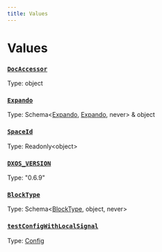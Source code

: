 ```yaml
---
title: Values
---
```

# Values 

### [`DocAccessor`]()
Type: object



### [`Expando`]()
Type: Schema&lt;[Expando](/api/@dxos/client/interfaces/Expando), [Expando](/api/@dxos/client/interfaces/Expando), never&gt; & object



### [`SpaceId`]()
Type: Readonly&lt;object&gt;



### [`DXOS_VERSION`](https://github.com/dxos/dxos/blob/52455dba3/packages/sdk/client/src/version.ts#L5)
Type: "0.6.9"



### [`BlockType`](https://github.com/dxos/dxos/blob/52455dba3/packages/sdk/client/src/testing/data.ts#L37)
Type: Schema&lt;[BlockType](/api/@dxos/client/interfaces/BlockType), object, never&gt;



### [`testConfigWithLocalSignal`](https://github.com/dxos/dxos/blob/52455dba3/packages/sdk/client/src/testing/test-builder.ts#L35)
Type: [Config](/api/@dxos/client/classes/Config)



